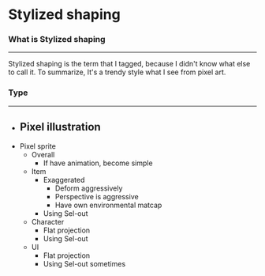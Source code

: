 # Stylized shaping
### What is Stylized shaping
---
Stylized shaping is the term that I tagged, because I didn't know what else to call it. To summarize, It's a trendy style what I see from pixel art.

### Type
---
- Pixel illustration
	- 
- Pixel sprite
	- Overall
		- If have animation, become simple
	- Item
		- Exaggerated
			- Deform aggressively
			- Perspective is aggressive
			- Have own environmental matcap
		- Using Sel-out
	- Character
		- Flat projection
		- Using Sel-out
	- UI
		- Flat projection
		- Using Sel-out sometimes